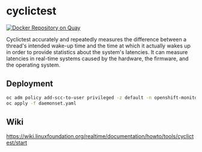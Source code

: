 # cyclictest

[![Docker Repository on Quay](https://quay.io/repository/ayosef/cyclictest/status "Docker Repository on Quay")](https://quay.io/repository/ayosef/cyclictest)

Cyclictest accurately and repeatedly measures the difference between a thread's intended wake-up time and the time at which it actually wakes up in order to provide statistics about the system's latencies. It can measure latencies in real-time systems caused by the hardware, the firmware, and the operating system.

## Deployment
```bash
oc adm policy add-scc-to-user privileged -z default -n openshift-monitoring
oc apply -f daemonset.yaml
```

## Wiki
https://wiki.linuxfoundation.org/realtime/documentation/howto/tools/cyclictest/start
